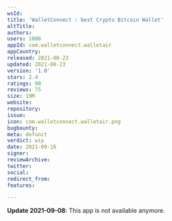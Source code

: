 ```yaml
---
wsId: 
title: 'WalletConnect : best Crypto Bitcoin Wallet'
altTitle: 
authors: 
users: 1000
appId: com.walletconnect.walletair
appCountry: 
released: 2021-08-23
updated: 2021-08-23
version: '1.0'
stars: 2.4
ratings: 90
reviews: 75
size: 19M
website: 
repository: 
issue: 
icon: com.walletconnect.walletair.png
bugbounty: 
meta: defunct
verdict: wip
date: 2021-09-16
signer: 
reviewArchive: 
twitter: 
social: 
redirect_from: 
features: 

---
```


**Update 2021-09-08**: This app is not available anymore.

